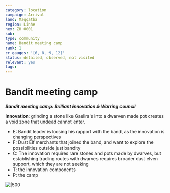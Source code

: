 ```yaml
---
category: location
campaign: Arrival
land: Maqqatba
region: Linhe
hex: ZH 0001
sub: 
type: community
name: Bandit meeting camp
rank: 1
cr_gauges: '[6, 8, 9, 12]'
status: detailed, observed, not visited
relevant: yes
tags: 
---
```


# Bandit meeting camp
***Bandit meeting camp: Brilliant innovation & Warring council*** 

**Innovation**: grinding a stone like Gaelira's into a dwarven made pot creates a void zone that undead cannot enter.

- E: Bandit leader is loosing his rapport with the band, as the innovation is changing perspectives
- F: Dust Elf merchants that joined the band, and want to explore the possibilities outside just bandity
- C: The innovation requires rare stones and pots made by dwarves, but establishing trading routes with dwarves requires broader dust elven support, which they are not seeking
- T: the innovation components
- P: the camp

![|500](https://i.imgur.com/vXQ3hhj.png)

